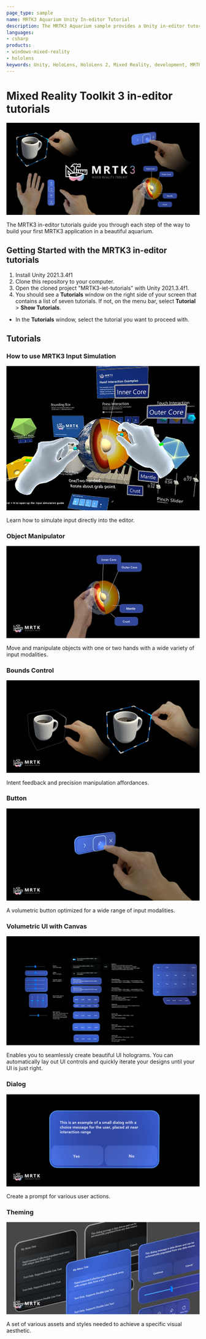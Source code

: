 ```yaml
---
page_type: sample
name: MRTK3 Aquarium Unity In-editor Tutorial
description: The MRTK3 Aquarium sample provides a Unity in-editor tutorial that explores various MRTK3 features.
languages:
- csharp
products:
- windows-mixed-reality
- hololens
keywords: Unity, HoloLens, HoloLens 2, Mixed Reality, development, MRTK3, tutorials, tutorial, Input Simulation, Bounds Control, Button, Volumetric UI, Canvas, Dialog, Theming
---
```


# Mixed Reality Toolkit 3 in-editor tutorials

![MRTK3 in-editor tutorials banner that showcases the Bounds Control, Buttons, Hand Menu, and Object Manipulator features in four corners of the image, starting from top left to top right.](Assets/Images/banner.png)

The MRTK3 in-editor tutorials guide you through each step of the way to build your first MRTK3 application in a beautiful aquarium. 

## Getting Started with the MRTK3 in-editor tutorials

1. Install Unity 2021.3.4f1
1. Clone this repository to your computer.
1. Open the cloned project "MRTK3-iet-tutorials" with Unity 2021.3.4f1.
1. You should see a **Tutorials** window on the right side of your screen that contains a list of seven tutorials. If not, on the menu bar, select **Tutorial** > **Show Tutorials**.
* In the **Tutorials** window, select the tutorial you want to proceed with.

## Tutorials

### How to use MRTK3 Input Simulation

![Two Simulated Hands manipulating the Two Handed Manipulation Earth GameObject.](Assets/Images/input-simulation.jpg)

Learn how to simulate input directly into the editor.

### Object Manipulator

![One hand manipulating the Two-Handed Manipulation Earth GameObject.](Assets/Images/object-manipulator.png)

Move and manipulate objects with one or two hands with a wide variety of input modalities.

### Bounds Control

![Two examples of a single hand interacting with a coffee cup's Bounds Controls.](Assets/Images/bounds-control.png)

Intent feedback and precision manipulation affordances.

### Button

![A single hand pressing an MRTK3 button.](Assets/Images/button.png)

A volumetric button optimized for a wide range of input modalities.

### Volumetric UI with Canvas

![A view of the Canvas UI example scene. There are several Canvas UI elements neatly aligned by hand and with MRTK3.](Assets/Images/volumetric-ui.png)

Enables you to seamlessly create beautiful UI holograms. You can automatically lay out UI controls and quickly iterate your designs until your UI is just right.

### Dialog

![A picture of the Dialog example UI.](Assets/Images/dialog.png)

Create a prompt for various user actions.

### Theming

![A black theme and a blue theme are shown next to each other.](Assets/Images/theming.png)

A set of various assets and styles needed to achieve a specific visual aesthetic.
